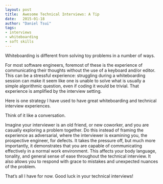 ```yaml
---
layout: post
title:  Awesome Technical Interviews: A Tip
date:   2015-01-18
author: "Daniel Tsui"
tags:
- interviews
- whiteboarding
- soft skills
---
```


Whiteboarding is different from solving toy problems in a number of ways.

For most software engineers, foremost of these is the experience of communicating their thoughts without the use of a keyboard and/or editor. This can be a stressful experience: struggling during a whiteboarding session can make it seem like one is unable to solve what is usually a simple algorithmic question, even if coding it would be trivial. That experience is amplified by the interview setting.

Here is one strategy I have used to have great whiteboarding and technical interview experiences.

Think of it like a conversation.

Imagine your interviewer is an old friend, or new coworker, and you are casually exploring a problem together. Do this instead of framing the experience as adversarial, where the interviewer is examining you, the prospective engineer, for defects. It takes the pressure off, but much more importantly, it demonstrates that you are capable of communicating effectively in a normal work environment. This affects your body language, tonality, and general sense of ease throughout the technical interview. It also allows you to respond with grace to mistakes and unexpected nuances of the problem.

That’s all I have for now.
Good luck in your technical interviews!